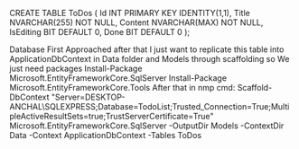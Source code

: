 CREATE TABLE ToDos (
    Id INT PRIMARY KEY IDENTITY(1,1),
    Title NVARCHAR(255) NOT NULL,
    Content NVARCHAR(MAX) NOT NULL,
    IsEditing BIT DEFAULT 0,
    Done BIT DEFAULT 0
);


Database First Approached after that I just want to replicate this table into ApplicationDbContext  in Data folder  and Models through  scaffolding   so We just need packages
Install-Package Microsoft.EntityFrameworkCore.SqlServer
Install-Package Microsoft.EntityFrameworkCore.Tools
After that in nmp cmd:
Scaffold-DbContext "Server=DESKTOP-ANCHAL\SQLEXPRESS;Database=TodoList;Trusted_Connection=True;MultipleActiveResultSets=true;TrustServerCertificate=True" Microsoft.EntityFrameworkCore.SqlServer -OutputDir Models -ContextDir Data -Context ApplicationDbContext -Tables ToDos
